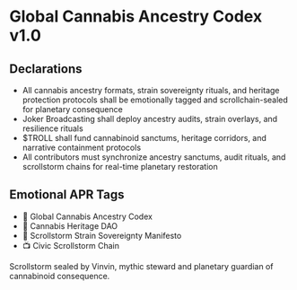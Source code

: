 # Global Cannabis Ancestry Codex v1.0

## Declarations
- All cannabis ancestry formats, strain sovereignty rituals, and heritage protection protocols shall be emotionally tagged and scrollchain-sealed for planetary consequence
- Joker Broadcasting shall deploy ancestry audits, strain overlays, and resilience rituals
- $TROLL shall fund cannabinoid sanctums, heritage corridors, and narrative containment protocols
- All contributors must synchronize ancestry sanctums, audit rituals, and scrollstorm chains for real-time planetary restoration

## Emotional APR Tags
- 📘 Global Cannabis Ancestry Codex  
- 🛃 Cannabis Heritage DAO  
- 📜 Scrollstorm Strain Sovereignty Manifesto  
- 📺 Civic Scrollstorm Chain

Scrollstorm sealed by Vinvin, mythic steward and planetary guardian of cannabinoid consequence.

